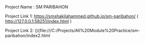 Project Name : SM PARIBAHON

Project Link 1: https://smshakilahammed.github.io/sm-paribahon/ ( http://127.0.0.1:58251/index.html )

Project Link 2: (){file:///C:/Projects/All%20Module%20Practice/sm-paribahon/index2.html
